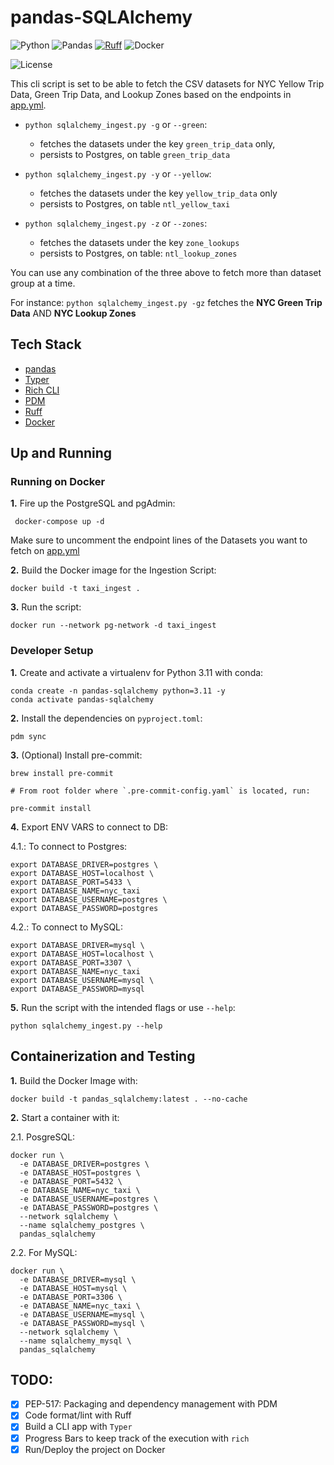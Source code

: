 # pandas-SQLAlchemy

![Python](https://img.shields.io/badge/Python-3.10_|_3.11-4B8BBE.svg?style=flat&logo=python&logoColor=FFD43B&labelColor=306998)
![Pandas](https://img.shields.io/badge/pandas-150458?style=flat&logo=pandas&logoColor=E70488&labelColor=150458)
[![Ruff](https://img.shields.io/endpoint?url=https://raw.githubusercontent.com/astral-sh/ruff/main/assets/badge/v2.json)](https://github.com/astral-sh/ruff)
![Docker](https://img.shields.io/badge/Docker-329DEE?style=flat&logo=docker&logoColor=white&labelColor=329DEE)

![License](https://img.shields.io/badge/license-CC--BY--SA--4.0-31393F?style=flat&logo=creativecommons&logoColor=black&labelColor=white)

This cli script is set to be able to fetch the CSV datasets for NYC Yellow Trip Data, Green Trip Data, and Lookup Zones
based on the endpoints in [app.yml](https://github.com/iobruno/data-engineering-zoomcamp/blob/master/week1/pandas_sqlalchemy/app.yml).

- `python sqlalchemy_ingest.py -g` or `--green`:
  - fetches the datasets under the key `green_trip_data` only,
  - persists to Postgres, on table `green_trip_data`

- `python sqlalchemy_ingest.py -y` or `--yellow`:
  - fetches the datasets under the key `yellow_trip_data` only
  - persists to Postgres, on table `ntl_yellow_taxi`

- `python sqlalchemy_ingest.py -z` or `--zones`:
  - fetches the datasets under the key `zone_lookups`
  - persists to Postgres, on table: `ntl_lookup_zones`

You can use any combination of the three above to fetch more than dataset group at a time.

For instance: `python sqlalchemy_ingest.py -gz` fetches the **NYC Green Trip Data** AND **NYC Lookup Zones**


## Tech Stack
- [pandas](https://pandas.pydata.org/docs/user_guide/)
- [Typer](https://typer.tiangolo.com/tutorial/)
- [Rich CLI](https://github.com/Textualize/rich)
- [PDM](https://pdm-project.org/latest/usage/dependency/)
- [Ruff](https://docs.astral.sh/ruff/configuration/)
- [Docker](https://docs.docker.com/get-docker/)


## Up and Running

### Running on Docker

**1.** Fire up the PostgreSQL and pgAdmin:
```shell
 docker-compose up -d
```

Make sure to uncomment the endpoint lines of the Datasets you want to
fetch on [app.yml](https://github.com/iobruno/data-engineering-zoomcamp/blob/master/week1/postgres_ingest/app.yml)

**2.** Build the Docker image for the Ingestion Script:
```shell
docker build -t taxi_ingest .
```

**3.** Run the script:
```shell
docker run --network pg-network -d taxi_ingest
```

### Developer Setup

**1.** Create and activate a virtualenv for Python 3.11 with conda:
```shell
conda create -n pandas-sqlalchemy python=3.11 -y
conda activate pandas-sqlalchemy
```

**2.** Install the dependencies on `pyproject.toml`:
```shell
pdm sync
```

**3.** (Optional) Install pre-commit:
```shell
brew install pre-commit

# From root folder where `.pre-commit-config.yaml` is located, run:

pre-commit install
```

**4.** Export ENV VARS to connect to DB:

4.1.: To connect to Postgres:
```shell
export DATABASE_DRIVER=postgres \
export DATABASE_HOST=localhost \
export DATABASE_PORT=5433 \
export DATABASE_NAME=nyc_taxi
export DATABASE_USERNAME=postgres \
export DATABASE_PASSWORD=postgres
```

4.2.: To connect to MySQL:
```shell
export DATABASE_DRIVER=mysql \
export DATABASE_HOST=localhost \
export DATABASE_PORT=3307 \
export DATABASE_NAME=nyc_taxi
export DATABASE_USERNAME=mysql \
export DATABASE_PASSWORD=mysql
```

**5.** Run the script with the intended flags or use `--help`:
```shell
python sqlalchemy_ingest.py --help
```


## Containerization and Testing

**1.** Build the Docker Image with:

```shell
docker build -t pandas_sqlalchemy:latest . --no-cache
```

**2.** Start a container with it:

2.1. PosgreSQL:
```shell
docker run \
  -e DATABASE_DRIVER=postgres \
  -e DATABASE_HOST=postgres \
  -e DATABASE_PORT=5432 \
  -e DATABASE_NAME=nyc_taxi \
  -e DATABASE_USERNAME=postgres \
  -e DATABASE_PASSWORD=postgres \
  --network sqlalchemy \
  --name sqlalchemy_postgres \
  pandas_sqlalchemy
```

2.2. For MySQL:
```shell
docker run \
  -e DATABASE_DRIVER=mysql \
  -e DATABASE_HOST=mysql \
  -e DATABASE_PORT=3306 \
  -e DATABASE_NAME=nyc_taxi \
  -e DATABASE_USERNAME=mysql \
  -e DATABASE_PASSWORD=mysql \
  --network sqlalchemy \
  --name sqlalchemy_mysql \
  pandas_sqlalchemy
```


## TODO:
- [x] PEP-517: Packaging and dependency management with PDM
- [x] Code format/lint with Ruff
- [x] Build a CLI app with `Typer`
- [x] Progress Bars to keep track of the execution with `rich`
- [x] Run/Deploy the project on Docker